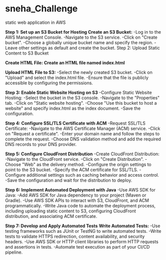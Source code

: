 # sneha_Challenge
static web application in AWS

**Step 1: Set up an S3 Bucket for Hosting
Create an S3 Bucket:**
-Log in to the AWS Management Console.
-Navigate to the S3 service.
-Click on "Create bucket".
-Choose a globally unique bucket name and specify the region.
-Leave other settings as default and create the bucket.
Step 2: Upload Static Content to S3 Bucket

**Create HTML File:
Create an HTML file named index.html**

**Upload HTML File to S3:**
-Select the newly created S3 bucket.
-Click on "Upload" and select the index.html file.
-Ensure that the file is publicly accessible by configuring the permissions.

**Step 3: Enable Static Website Hosting on S3**
-Configure Static Website Hosting:
-Select the bucket in the S3 console.
-Navigate to the "Properties" tab.
-Click on "Static website hosting".
-Choose "Use this bucket to host a website" and specify index.html as the index document.
-Save the configuration.

**Step 4: Configure SSL/TLS Certificate with ACM**
-Request SSL/TLS Certificate:
-Navigate to the AWS Certificate Manager (ACM) service.
-Click on "Request a certificate".
-Enter your domain name and follow the steps to complete the request.
-Choose DNS validation method and add the required DNS records to your DNS provider.

**Step 5: Configure CloudFront Distribution**
-Create CloudFront Distribution:
-Navigate to the CloudFront service.
-Click on "Create Distribution".
-Choose "Web" as the delivery method.
-Configure the origin settings to point to the S3 bucket.
-Specify the ACM certificate for SSL/TLS.
-Configure additional settings such as caching behavior and access control.
-Save the configuration and wait for the distribution to deploy.

**Step 6: Implement Automated Deployment with Java**
-Use AWS SDK for Java:
-Add AWS SDK for Java dependency to your project (Maven or Gradle).
-Use AWS SDK APIs to interact with S3, CloudFront, and ACM programmatically.
-Write Java code to automate the deployment process, including uploading static content to S3, configuring CloudFront distribution, and associating ACM certificate.

**Step 7: Develop and Apply Automated Tests**
**Write Automated Tests:**
-Use testing frameworks such as JUnit or TestNG to write automated tests.
-Write tests to validate HTTPS redirection, content availability, and security headers.
-Use AWS SDK or HTTP client libraries to perform HTTP requests and assertions in tests.
-Automate test execution as part of your CI/CD pipeline.
